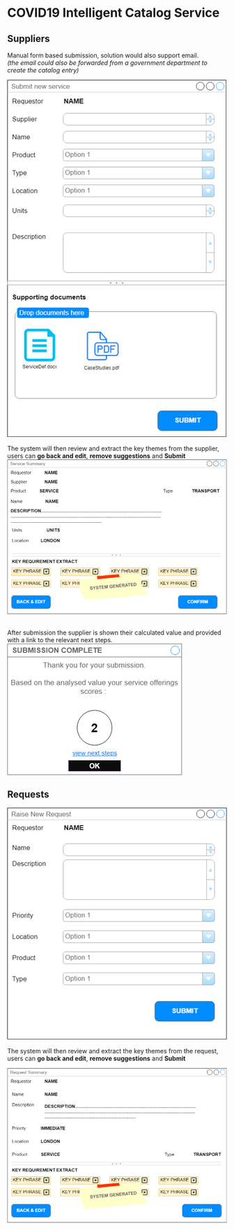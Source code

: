 # COVID19 Intelligent Catalog Service

## Suppliers

Manual form based submission, solution would also support email.  
_(the email could also be forwarded from a government department to create the catalog entry)_<br>

![image](images/SupplierEntry.png)<br>

The system will then review and extract the key themes from the supplier, users can **go back and edit**, **remove suggestions** and **Submit**<br>
![image](images/SupplierSummary.png)<br>
<br>

After submission the supplier is shown their calculated value and provided with a link to the relevant next steps.<br>
![image](images/SupplierResults.png)<br>


## Requests

![image](images/RequestForm.png)<br>

The system will then review and extract the key themes from the request, users can **go back and edit**, **remove suggestions** and **Submit**<br>

![image](images/RequestSummary.png)<br>




